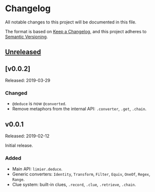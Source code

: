 # Changelog

All notable changes to this project will be documented in this file.

The format is based on [Keep a Changelog](https://keepachangelog.com/en/1.0.0/), and this project adheres to [Semantic Versioning](https://semver.org/spec/v2.0.0.html).

## [Unreleased]

## [v0.0.2]

Released: 2019-03-29

### Changed

- `@deduce` is now `@converted`.
- Remove metaphors from the internal API: `.converter`, `.get`, `.chain`.

## v0.0.1

Released: 2019-02-12

Initial release.

### Added

- Main API: `limier.deduce`.
- Generic converters: `Identity`, `Transform`, `Filter`, `Equiv`, `OneOf`, `Regex`, `Range`.
- Clue system: built-in clues, `.record`, `.clue`, `.retrieve`, `.chain`.

[unreleased]: https://github.com/florimondmanca/limier/compare/v0.0.2...HEAD
[0.0.2]: https://github.com/florimondmanca/limier/compare/v0.0.1...v0.0.1
